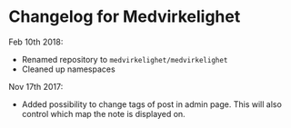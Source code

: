 # Changelog for Medvirkelighet

Feb 10th 2018:
- Renamed repository to `medvirkelighet/medvirkelighet`
- Cleaned up namespaces

Nov 17th 2017:
- Added possibility to change tags of post in admin page. This will also control which map the note is displayed on.
